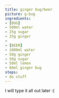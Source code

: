 ```yaml
---
title: ginger bug/beer
picture: g-bug
ingredients:
- [BUG]
- 500ml water
- 25g sugar
- 25g ginger
- 
- [BEER]
- 1000ml water
- 50g ginger
- 50g sugar
- 50ml lemon
- 60ml ginger bug
steps:
- do stuff
---
```


I will type it all out later :(
